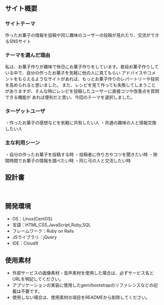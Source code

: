 # <!--Sweets Culb(仮)-->
​
## サイト概要
### サイトテーマ
<!--何を『目的』とし、どのような『分類』なのかを簡潔に書く-->
作ったお菓子の情報を投稿や同じ趣味のユーザーの投稿が見れたり、交流ができるSNSサイト
​
### テーマを選んだ理由
<!--なぜこのようなテーマにしたかを説明する-->
私は、お菓子作りが趣味で休日にお菓子作りをしています。普段お菓子作りしている中で、自分の作ったお菓子を気軽に他の人に見てもらい
アドバイスやコメントをもらえるようなサイトがあれば、もっとお菓子作りのレパートリーや技術を高められると思いました。
また、レシピを見て作っても失敗してしまうことがありますが、そんな時にレシピを投稿したユーザーに直接コツや改善点を質問できる機能が
あれば便利だと思い、今回のテーマを選択しました。


### ターゲットユーザ
<!--誰に使ってもらうかを具体的に記載する-->
・作ったお菓子の感想などを気軽に共有したい人
・共通の趣味の人と情報交換したい人

### 主な利用シーン
<!--どのような時に使うのかの状況を記載すること-->
・自分の作ったお菓子を投稿する時
・投稿者に作り方やコツを聞きたい時
・隙間時間でお菓子の情報を調べたい時
・同じ弓の人と交流したい時

## 設計書
<!--テーマを設定・提出する時点では不要です-->
​
## 開発環境
- OS：Linux(CentOS)
- 言語：HTML,CSS,JavaScript,Ruby,SQL
- フレームワーク：Ruby on Rails
- JSライブラリ：jQuery
- IDE：Cloud9
​
## 使用素材
- 外部サービスの画像素材・音声素材を使用した場合は、必ずサービス名とURLを明記してください。
- アプリケーションの実装に使用したgem/bootstrapのリファレンスなどの記載は不要です。
- 使用しない場合は、使用素材の項目をREADMEから削除してください。
